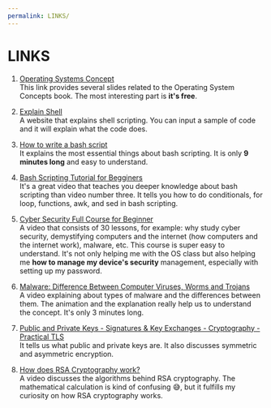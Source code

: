 ```yaml
---
permalink: LINKS/
---
```


# LINKS
1. [Operating Systems Concept](https://www.os-book.com/OS10/slide-dir/)<br>
This link provides several slides related to the Operating System Concepts book. The most interesting part is **it's free**.

2. [Explain Shell](https://explainshell.com/)<br>
A website that explains shell scripting. You can input a sample of code and it will explain what the code does.

3. [How to write a bash script](https://youtu.be/F-gskSl4pwQ?si=w0nNzj2F2PnedSCL)<br>
It explains the most essential things about bash scripting. It is only **9 minutes long** and easy to understand.

5. [Bash Scripting Tutorial for Begginers](https://youtu.be/tK9Oc6AEnR4?si=SmasGRBzUf0S9CHy)<br>
It's a great video that teaches you deeper knowledge about bash scripting than video number three. It tells you how to do conditionals, for loop, functions, awk, and sed in bash scripting.

6. [Cyber Security Full Course for Beginner](https://youtu.be/U_P23SqJaDc?si=Wxy3jr21qhXIR5en)<br>
A video that consists of 30 lessons, for example: why study cyber security, demystifying computers and the internet (how computers and the internet work), malware, etc. This course is super easy to understand. It's not only helping me with the OS class but also helping me **how to manage my device's security** management, especially with setting up my password.

7. [Malware: Difference Between Computer Viruses, Worms and Trojans](https://youtu.be/n8mbzU0X2nQ?si=0E8lKsEWMEUcZ5Wg)<br>
A video explaining about types of malware and the differences between them. The animation and the explanation really help us to understand the concept. It's  only 3 minutes long.

8. [Public and Private Keys - Signatures & Key Exchanges - Cryptography - Practical TLS](https://youtu.be/n8mbzU0X2nQ?si=HTCKhXPjS-SmuHmr)<br>
It tells us what public and private keys are. It also discusses symmetric and asymmetric encryption.

9. [How does RSA Cryptography work?](https://youtu.be/qph77bTKJTM?si=UeSpyXBtmPQrQ3HU)<br>
A video discusses the algorithms behind RSA cryptography. The mathematical calculation is kind of confusing :sweat_smile:, but it fulfills my curiosity on how RSA cryptography works.
